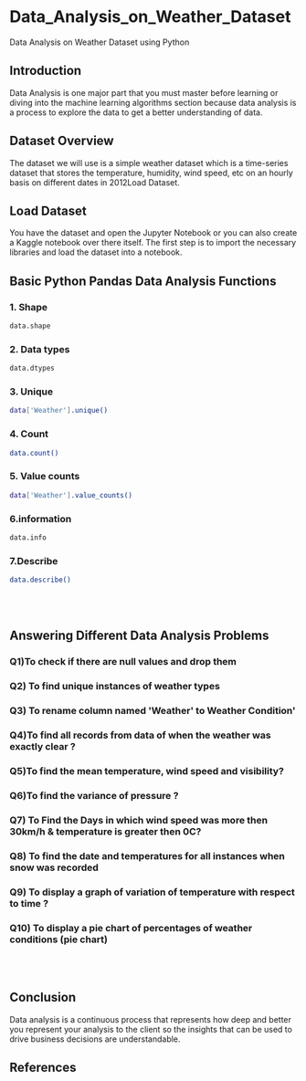 # Data_Analysis_on_Weather_Dataset
Data Analysis on Weather Dataset using Python
<!DOCTYPE html>
<html>

<body>
<h2>Introduction</h2>
<p>Data Analysis is one major part that you must master before learning or diving into the machine learning algorithms section because data analysis is a process to explore the data to get a better understanding of data.</p>
<h2>Dataset Overview</h2>
<p>The dataset we will use is a simple weather dataset which is a time-series dataset that stores the temperature, humidity, wind speed, etc on an hourly basis on different dates in 2012Load Dataset.</p>
<h2>Load Dataset</h2>
<p>You have the dataset and open the Jupyter Notebook or you can also create a Kaggle notebook over there itself. The first step is to import the necessary libraries and load the dataset into a notebook.</p>
<h2>Basic Python Pandas Data Analysis Functions</h2>
<h3>1. Shape</h3>

  ```bash
 data.shape
```
  <h3>2. Data types</h3>
  
  ```bash
 data.dtypes
```

<h3>3. Unique </h3>
  
   ```bash
 data['Weather'].unique()
```
  
<h3>4. Count</h3>
  
   ```bash
 data.count()
```
  
<h3>5. Value counts</h3>
  
   ```bash
 data['Weather'].value_counts()
```
  
<h3>6.information</h3>
  
   ```bash
 data.info
```
  
<h3>7.Describe</h3>
  
   ```bash
data.describe()
```
  <br><br>
<h2>Answering Different Data Analysis Problems</h2>
<h3>Q1)To check if there are null values and drop them</h3>
<h3>Q2) To find unique instances of weather types</h3>
<h3>Q3) To rename column named 'Weather' to Weather Condition'</h3>
<h3>Q4)To find all records from data of when the weather was exactly clear ?</h3>
<h3>Q5)To find the mean temperature, wind speed and visibility?</h3>
<h3></h3>
<h3>Q6)To find the variance of pressure ?</h3>
<h3>Q7) To Find the Days in which wind speed was more then 30km/h & temperature is greater then 0C?</h3>
<h3>Q8) To find the date and temperatures for all instances when snow was recorded</h3>
<h3>Q9) To display a graph of variation of temperature with respect to time ?</h3>
<h3>Q10) To display a pie chart of percentages of weather conditions (pie chart)</h3>
<br><br>
<h2>Conclusion</h2>
<p>Data analysis is a continuous process that represents how deep and better you represent your analysis to the client so the insights that can be used to drive business decisions are understandable.</p>

</body>
</html>

## References

